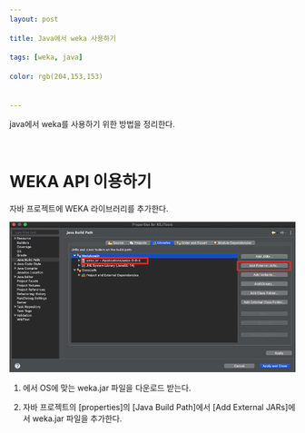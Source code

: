 ```yaml
---
layout: post

title: Java에서 weka 사용하기

tags: [weka, java]

color: rgb(204,153,153)


---
```


java에서 weka를 사용하기 위한 방법을 정리한다.

<br>



# WEKA API 이용하기 

자바 프로젝트에 WEKA 라이브러리를 추가한다. 

![weka](/assets/img/tip/weka1.png)

1. [https://waikato.github.io/weka-wiki/downloading_weka/]: https://waikato.github.io/weka-wiki/downloading_weka/	"https://waikato.github.io/weka-wiki/downloading_weka/"

   에서 OS에 맞는 weka.jar 파일을 다운로드 받는다.

2. 자바 프로젝트의 [properties]의 [Java Build Path]에서 [Add External JARs]에서 weka.jar 파일을 추가한다. 

<br>



